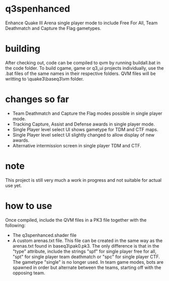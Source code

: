 # q3spenhanced
Enhance Quake III Arena single player mode to include Free For All, Team Deathmatch and Capture the Flag gametypes.

# building
After checking out, code can be compiled to qvm by running buildall.bat in the code folder.
To build cgame, game or q3_ui projects individually, use the .bat files of the same names in their respective folders.
QVM files will be writting to \quake3\baseq3\vm folder.

# changes so far
- Team Deathmatch and Capture the Flag modes possible in single player mode.
- Tracking Capture, Assist and Defense awards in single player mode.
- Single Player level select UI shows gametype for TDM and CTF maps.
- Single Player level select UI slightly changed to allow display of new awards.
- Alternative intermission screen in single player TDM and CTF.

# note
This project is still very much a work in progress and not suitable for actual use yet.

# how to use
Once compiled, include the QVM files in a PK3 file together with the following:
- The q3spenhanced.shader file
- A custom arenas.txt file. This file can be created in the same way as the arenas.txt found in baseq3\pak0.pk3. The only difference is that in the "type" attribute, include the strings "spf" for single player free for all, "spt" for single player team deathmatch or "spc" for single player CTF. The gametype "single" is no longer used. In team game modes, bots are spawned in order but alternate between the teams, starting off with the opposing team.
